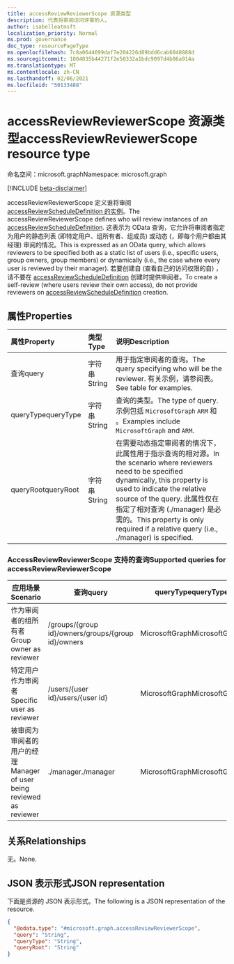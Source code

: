 ```yaml
---
title: accessReviewReviewerScope 资源类型
description: 代表将审阅访问评审的人。
author: isabelleatmsft
localization_priority: Normal
ms.prod: governance
doc_type: resourcePageType
ms.openlocfilehash: 7c8a0644699daf7e204226d89bdd6cab6048888d
ms.sourcegitcommit: 1004835b44271f2e50332a1bdc9097d4b06a914a
ms.translationtype: MT
ms.contentlocale: zh-CN
ms.lasthandoff: 02/06/2021
ms.locfileid: "50133488"
---
```

# <a name="accessreviewreviewerscope-resource-type"></a><span data-ttu-id="78f56-103">accessReviewReviewerScope 资源类型</span><span class="sxs-lookup"><span data-stu-id="78f56-103">accessReviewReviewerScope resource type</span></span>

<span data-ttu-id="78f56-104">命名空间：microsoft.graph</span><span class="sxs-lookup"><span data-stu-id="78f56-104">Namespace: microsoft.graph</span></span>

[!INCLUDE [beta-disclaimer](../../includes/beta-disclaimer.md)]

<span data-ttu-id="78f56-105">accessReviewReviewerScope 定义谁将审阅 [accessReviewScheduleDefinition 的实例](accessreviewscheduledefinition.md)。</span><span class="sxs-lookup"><span data-stu-id="78f56-105">The accessReviewReviewerScope defines who will review instances of an [accessReviewScheduleDefinition](accessreviewscheduledefinition.md).</span></span> <span data-ttu-id="78f56-106">这表示为 OData 查询，它允许将审阅者指定为用户的静态列表 (即特定用户、组所有者、组成员) 或动态 (，即每个用户都由其经理) 审阅的情况。</span><span class="sxs-lookup"><span data-stu-id="78f56-106">This is expressed as an OData query, which allows reviewers to be specified both as a static list of users (i.e., specific users, group owners, group members) or dynamically (i.e., the case where every user is reviewed by their manager).</span></span> <span data-ttu-id="78f56-107">若要创建自 (查看自己的访问权限的自) ，请不要在 [accessReviewScheduleDefinition](accessreviewscheduledefinition.md) 创建时提供审阅者。</span><span class="sxs-lookup"><span data-stu-id="78f56-107">To create a self-review (where users review their own access), do not provide reviewers on [accessReviewScheduleDefinition](accessreviewscheduledefinition.md) creation.</span></span>


## <a name="properties"></a><span data-ttu-id="78f56-108">属性</span><span class="sxs-lookup"><span data-stu-id="78f56-108">Properties</span></span>
| <span data-ttu-id="78f56-109">属性</span><span class="sxs-lookup"><span data-stu-id="78f56-109">Property</span></span> | <span data-ttu-id="78f56-110">类型</span><span class="sxs-lookup"><span data-stu-id="78f56-110">Type</span></span> | <span data-ttu-id="78f56-111">说明</span><span class="sxs-lookup"><span data-stu-id="78f56-111">Description</span></span> |
| :-------------------------| :---------- | :---------- |
| <span data-ttu-id="78f56-112">查询</span><span class="sxs-lookup"><span data-stu-id="78f56-112">query</span></span> | <span data-ttu-id="78f56-113">字符串</span><span class="sxs-lookup"><span data-stu-id="78f56-113">String</span></span> | <span data-ttu-id="78f56-114">用于指定审阅者的查询。</span><span class="sxs-lookup"><span data-stu-id="78f56-114">The query specifying who will be the reviewer.</span></span> <span data-ttu-id="78f56-115">有关示例，请参阅表。</span><span class="sxs-lookup"><span data-stu-id="78f56-115">See table for examples.</span></span> |
| <span data-ttu-id="78f56-116">queryType</span><span class="sxs-lookup"><span data-stu-id="78f56-116">queryType</span></span> | <span data-ttu-id="78f56-117">字符串</span><span class="sxs-lookup"><span data-stu-id="78f56-117">String</span></span> | <span data-ttu-id="78f56-118">查询的类型。</span><span class="sxs-lookup"><span data-stu-id="78f56-118">The type of query.</span></span> <span data-ttu-id="78f56-119">示例包括 `MicrosoftGraph` `ARM` 和 。</span><span class="sxs-lookup"><span data-stu-id="78f56-119">Examples include `MicrosoftGraph` and `ARM`.</span></span> |
| <span data-ttu-id="78f56-120">queryRoot</span><span class="sxs-lookup"><span data-stu-id="78f56-120">queryRoot</span></span> | <span data-ttu-id="78f56-121">字符串</span><span class="sxs-lookup"><span data-stu-id="78f56-121">String</span></span> | <span data-ttu-id="78f56-122">在需要动态指定审阅者的情况下，此属性用于指示查询的相对源。</span><span class="sxs-lookup"><span data-stu-id="78f56-122">In the scenario where reviewers need to be specified dynamically, this property is used to indicate the relative source of the query.</span></span> <span data-ttu-id="78f56-123">此属性仅在指定了相对查询 (./manager) 是必需的。</span><span class="sxs-lookup"><span data-stu-id="78f56-123">This property is only required if a relative query (i.e., ./manager) is specified.</span></span> |

### <a name="supported-queries-for-accessreviewreviewerscope"></a><span data-ttu-id="78f56-124">AccessReviewReviewerScope 支持的查询</span><span class="sxs-lookup"><span data-stu-id="78f56-124">Supported queries for accessReviewReviewerScope</span></span>

|<span data-ttu-id="78f56-125">应用场景</span><span class="sxs-lookup"><span data-stu-id="78f56-125">Scenario</span></span>| <span data-ttu-id="78f56-126">查询</span><span class="sxs-lookup"><span data-stu-id="78f56-126">query</span></span> | <span data-ttu-id="78f56-127">queryType</span><span class="sxs-lookup"><span data-stu-id="78f56-127">queryType</span></span> | <span data-ttu-id="78f56-128">queryRoot</span><span class="sxs-lookup"><span data-stu-id="78f56-128">queryRoot</span></span> |
|--|--|--|--|
| <span data-ttu-id="78f56-129">作为审阅者的组所有者</span><span class="sxs-lookup"><span data-stu-id="78f56-129">Group owner as reviewer</span></span> | <span data-ttu-id="78f56-130">/groups/{group id}/owners</span><span class="sxs-lookup"><span data-stu-id="78f56-130">/groups/{group id}/owners</span></span> |<span data-ttu-id="78f56-131">MicrosoftGraph</span><span class="sxs-lookup"><span data-stu-id="78f56-131">MicrosoftGraph</span></span>||
| <span data-ttu-id="78f56-132">特定用户作为审阅者</span><span class="sxs-lookup"><span data-stu-id="78f56-132">Specific user as reviewer</span></span> | <span data-ttu-id="78f56-133">/users/{user id}</span><span class="sxs-lookup"><span data-stu-id="78f56-133">/users/{user id}</span></span> |<span data-ttu-id="78f56-134">MicrosoftGraph</span><span class="sxs-lookup"><span data-stu-id="78f56-134">MicrosoftGraph</span></span>||
| <span data-ttu-id="78f56-135">被审阅为审阅者的用户的经理</span><span class="sxs-lookup"><span data-stu-id="78f56-135">Manager of user being reviewed as reviewer</span></span> | <span data-ttu-id="78f56-136">./manager</span><span class="sxs-lookup"><span data-stu-id="78f56-136">./manager</span></span> | <span data-ttu-id="78f56-137">MicrosoftGraph</span><span class="sxs-lookup"><span data-stu-id="78f56-137">MicrosoftGraph</span></span> |<span data-ttu-id="78f56-138">决策</span><span class="sxs-lookup"><span data-stu-id="78f56-138">decisions</span></span>|

## <a name="relationships"></a><span data-ttu-id="78f56-139">关系</span><span class="sxs-lookup"><span data-stu-id="78f56-139">Relationships</span></span>
<span data-ttu-id="78f56-140">无。</span><span class="sxs-lookup"><span data-stu-id="78f56-140">None.</span></span>

## <a name="json-representation"></a><span data-ttu-id="78f56-141">JSON 表示形式</span><span class="sxs-lookup"><span data-stu-id="78f56-141">JSON representation</span></span>
<span data-ttu-id="78f56-142">下面是资源的 JSON 表示形式。</span><span class="sxs-lookup"><span data-stu-id="78f56-142">The following is a JSON representation of the resource.</span></span>
<!-- {
  "blockType": "resource",
  "@odata.type": "microsoft.graph.accessReviewReviewerScope"
}
-->
``` json
{
  "@odata.type": "#microsoft.graph.accessReviewReviewerScope",
  "query": "String",
  "queryType": "String",
  "queryRoot": "String"
}
```

<!--
{
  "type": "#page.annotation",
  "description": "accessReviewReviewerScope resource",
  "keywords": "",
  "section": "documentation",
  "tocPath": "",
  "suppressions": []
}
-->
